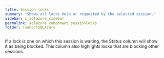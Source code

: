 ```yaml
---
title: Session locks
summary: "Shows all locks held or requested by the selected session."
sidebar: c_sqlazure_sidebar
permalink: sqlazure_component_sessionlocks
folder: ConnectSQLAzure
---
```




If a lock is one on which this session is waiting, the Status column will show it as being blocked. This column also highlights locks that are blocking other sessions.
